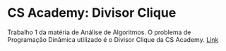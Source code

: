 # CS Academy: Divisor Clique
Trabalho 1 da matéria de Análise de Algoritmos. O problema de Programação Dinâmica utilizado é o Divisor Clique da CS Academy. [Link](https://csacademy.com/contest/archive/task/divisor_clique/statement/)
